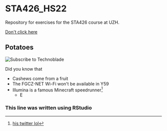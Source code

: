 # STA426_HS22
Repository for exercises for the STA426 course at UZH.

[Don't click here](https://www.youtube.com/watch?v=dQw4w9WgXcQ)

## Potatoes

![Subscribe to Technoblade](https://qph.cf2.quoracdn.net/main-qimg-f4c7a0f674ce8130e4cefe8143f6fc64)

Did you know that
* Cashews come from a fruit
* The FGCZ-NET Wi-Fi won't be available in Y59
* Illumina is a famous Minecraft speedrunner[^1]
  * E

[^1]: [his twitter lol](https://twitter.com/illuminahd)

### This line was written using RStudio